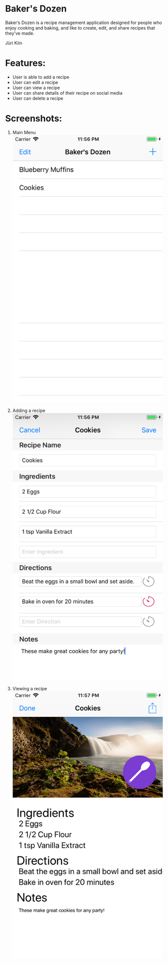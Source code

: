 # Baker's Dozen
Baker’s Dozen is a recipe management application designed for people who enjoy cooking and baking, and like to create, edit, and share recipes that they’ve made.

Jüri Kiin

# Features:
- User is able to add a recipe
- User can edit a recipe
- User can view a recipe
- User can share details of their recipe on social media
- User can delete a recipe

# Screenshots:
1. Main Menu
![alt text](Screenshots/Menu.png)

2. Adding a recipe
![alt text](Screenshots/Add.png)

3. Viewing a recipe
![alt text](Screenshots/View.png)








